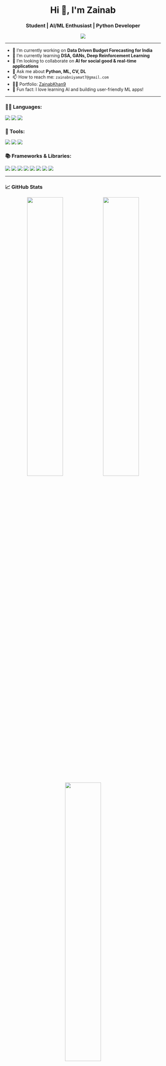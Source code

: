 <h1 align="center">Hi 👋, I'm Zainab</h1>
<h3 align="center">Student | AI/ML Enthusiast | Python Developer</h3>

<p align="center">
  <img src="https://readme-typing-svg.herokuapp.com/?lines=Passionate+AI+developer;Open+Source+contributor;Loves+deep+learning&center=true&width=500&height=40" />
</p>

---

- 🔭 I’m currently working on **Data Driven Budget Forecasting for India**
- 🌱 I’m currently learning **DSA, GANs, Deep Reinforcement Learning**
- 👯 I’m looking to collaborate on **AI for social good & real-time applications**
- 💬 Ask me about **Python, ML, CV, DL**
- 📫 How to reach me: `zainabniyamat7@gmail.com`
- 👩‍💻 Portfolio: [ZainabKhan9](https://github.com/ZainabKhan9)
- 🧠 Fun fact: I love learning AI and building user-friendly ML apps!

---

### 🧑‍💻 Languages:

<p>
  <img src="https://img.shields.io/badge/Python-3776AB?style=for-the-badge&logo=python&logoColor=white" />
  <img src="https://img.shields.io/badge/Java-007396?style=for-the-badge&logo=java&logoColor=white" />
  <img src="https://img.shields.io/badge/C-00599C?style=for-the-badge&logo=c&logoColor=white" />
</p>

### 🧰 Tools:

<p>
  <img src="https://img.shields.io/badge/Git-F05032?style=for-the-badge&logo=git&logoColor=white" />
  <img src="https://img.shields.io/badge/Gradio-FFB6C1?style=for-the-badge" />
  <img src="https://img.shields.io/badge/VS%20Code-007ACC?style=for-the-badge&logo=visual-studio-code&logoColor=white" />
</p>

### 📚 Frameworks & Libraries:

<p>
  <img src="https://img.shields.io/badge/TensorFlow-FF6F00?style=for-the-badge&logo=tensorflow&logoColor=white" />
  <img src="https://img.shields.io/badge/Keras-D00000?style=for-the-badge&logo=keras&logoColor=white" />
  <img src="https://img.shields.io/badge/OpenCV-5C3EE8?style=for-the-badge&logo=opencv&logoColor=white" />
  <img src="https://img.shields.io/badge/Scikit--Learn-F7931E?style=for-the-badge&logo=scikit-learn&logoColor=white" />
  <img src="https://img.shields.io/badge/Pandas-150458?style=for-the-badge&logo=pandas&logoColor=white" />
  <img src="https://img.shields.io/badge/NumPy-013243?style=for-the-badge&logo=numpy&logoColor=white" />
  <img src="https://img.shields.io/badge/Matplotlib-007ACC?style=for-the-badge&logo=matplotlib&logoColor=white" />
  <img src="https://img.shields.io/badge/Seaborn-4B8BBE?style=for-the-badge&logo=python&logoColor=white" />
</p>

---

### 📈 GitHub Stats

<p align="center">
  <img src="https://github-readme-stats.vercel.app/api?username=ZainabKhan9&show_icons=true&theme=tokyonight" width="48%" />
  <img src="https://github-readme-streak-stats.herokuapp.com/?user=ZainabKhan9&theme=tokyonight" width="48%" />
</p>

<p align="center">
  <img src="https://github-readme-stats.vercel.app/api/top-langs/?username=ZainabKhan9&layout=compact&theme=tokyonight" width="48%" />
</p>
